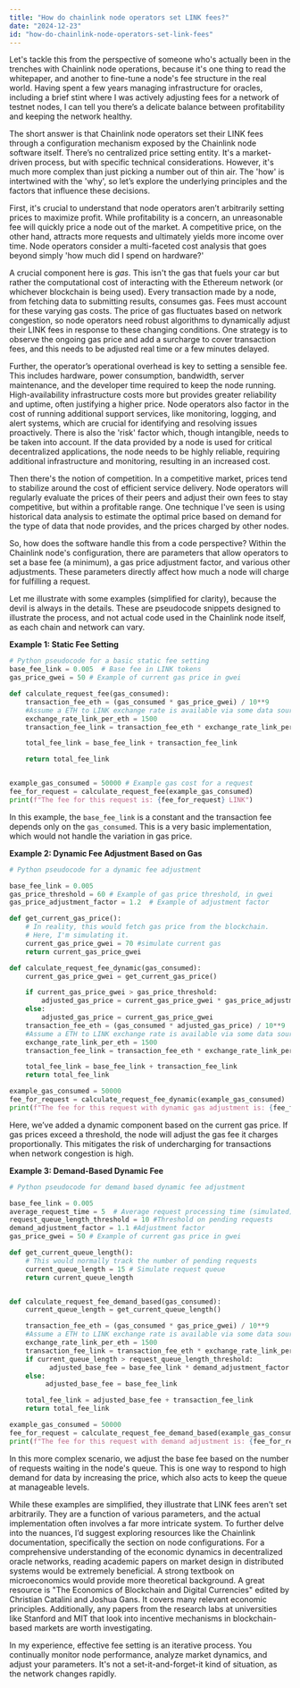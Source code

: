 ```yaml
---
title: "How do chainlink node operators set LINK fees?"
date: "2024-12-23"
id: "how-do-chainlink-node-operators-set-link-fees"
---
```


Let's tackle this from the perspective of someone who's actually been in the trenches with Chainlink node operations, because it's one thing to read the whitepaper, and another to fine-tune a node's fee structure in the real world. Having spent a few years managing infrastructure for oracles, including a brief stint where I was actively adjusting fees for a network of testnet nodes, I can tell you there’s a delicate balance between profitability and keeping the network healthy.

The short answer is that Chainlink node operators set their LINK fees through a configuration mechanism exposed by the Chainlink node software itself. There’s no centralized price setting entity. It's a market-driven process, but with specific technical considerations. However, it's much more complex than just picking a number out of thin air. The 'how' is intertwined with the 'why', so let’s explore the underlying principles and the factors that influence these decisions.

First, it's crucial to understand that node operators aren’t arbitrarily setting prices to maximize profit. While profitability is a concern, an unreasonable fee will quickly price a node out of the market. A competitive price, on the other hand, attracts more requests and ultimately yields more income over time. Node operators consider a multi-faceted cost analysis that goes beyond simply 'how much did I spend on hardware?'

A crucial component here is *gas*. This isn't the gas that fuels your car but rather the computational cost of interacting with the Ethereum network (or whichever blockchain is being used). Every transaction made by a node, from fetching data to submitting results, consumes gas. Fees must account for these varying gas costs. The price of gas fluctuates based on network congestion, so node operators need robust algorithms to dynamically adjust their LINK fees in response to these changing conditions. One strategy is to observe the ongoing gas price and add a surcharge to cover transaction fees, and this needs to be adjusted real time or a few minutes delayed.

Further, the operator’s operational overhead is key to setting a sensible fee. This includes hardware, power consumption, bandwidth, server maintenance, and the developer time required to keep the node running. High-availability infrastructure costs more but provides greater reliability and uptime, often justifying a higher price. Node operators also factor in the cost of running additional support services, like monitoring, logging, and alert systems, which are crucial for identifying and resolving issues proactively. There is also the 'risk' factor which, though intangible, needs to be taken into account. If the data provided by a node is used for critical decentralized applications, the node needs to be highly reliable, requiring additional infrastructure and monitoring, resulting in an increased cost.

Then there's the notion of competition. In a competitive market, prices tend to stabilize around the cost of efficient service delivery. Node operators will regularly evaluate the prices of their peers and adjust their own fees to stay competitive, but within a profitable range. One technique I've seen is using historical data analysis to estimate the optimal price based on demand for the type of data that node provides, and the prices charged by other nodes.

So, how does the software handle this from a code perspective? Within the Chainlink node's configuration, there are parameters that allow operators to set a base fee (a minimum), a gas price adjustment factor, and various other adjustments. These parameters directly affect how much a node will charge for fulfilling a request.

Let me illustrate with some examples (simplified for clarity), because the devil is always in the details. These are pseudocode snippets designed to illustrate the process, and not actual code used in the Chainlink node itself, as each chain and network can vary.

**Example 1: Static Fee Setting**

```python
# Python pseudocode for a basic static fee setting
base_fee_link = 0.005  # Base fee in LINK tokens
gas_price_gwei = 50 # Example of current gas price in gwei

def calculate_request_fee(gas_consumed):
    transaction_fee_eth = (gas_consumed * gas_price_gwei) / 10**9
    #Assume a ETH to LINK exchange rate is available via some data source
    exchange_rate_link_per_eth = 1500
    transaction_fee_link = transaction_fee_eth * exchange_rate_link_per_eth

    total_fee_link = base_fee_link + transaction_fee_link

    return total_fee_link


example_gas_consumed = 50000 # Example gas cost for a request
fee_for_request = calculate_request_fee(example_gas_consumed)
print(f"The fee for this request is: {fee_for_request} LINK")
```

In this example, the `base_fee_link` is a constant and the transaction fee depends only on the `gas_consumed`. This is a very basic implementation, which would not handle the variation in gas price.

**Example 2: Dynamic Fee Adjustment Based on Gas**

```python
# Python pseudocode for a dynamic fee adjustment

base_fee_link = 0.005
gas_price_threshold = 60 # Example of gas price threshold, in gwei
gas_price_adjustment_factor = 1.2  # Example of adjustment factor

def get_current_gas_price():
    # In reality, this would fetch gas price from the blockchain.
    # Here, I'm simulating it.
    current_gas_price_gwei = 70 #simulate current gas
    return current_gas_price_gwei

def calculate_request_fee_dynamic(gas_consumed):
    current_gas_price_gwei = get_current_gas_price()

    if current_gas_price_gwei > gas_price_threshold:
        adjusted_gas_price = current_gas_price_gwei * gas_price_adjustment_factor
    else:
        adjusted_gas_price = current_gas_price_gwei
    transaction_fee_eth = (gas_consumed * adjusted_gas_price) / 10**9
    #Assume a ETH to LINK exchange rate is available via some data source
    exchange_rate_link_per_eth = 1500
    transaction_fee_link = transaction_fee_eth * exchange_rate_link_per_eth

    total_fee_link = base_fee_link + transaction_fee_link
    return total_fee_link

example_gas_consumed = 50000
fee_for_request = calculate_request_fee_dynamic(example_gas_consumed)
print(f"The fee for this request with dynamic gas adjustment is: {fee_for_request} LINK")

```

Here, we’ve added a dynamic component based on the current gas price. If gas prices exceed a threshold, the node will adjust the gas fee it charges proportionally. This mitigates the risk of undercharging for transactions when network congestion is high.

**Example 3: Demand-Based Dynamic Fee**

```python
# Python pseudocode for demand based dynamic fee adjustment

base_fee_link = 0.005
average_request_time = 5  # Average request processing time (simulated)
request_queue_length_threshold = 10 #Threshold on pending requests
demand_adjustment_factor = 1.1 #Adjustment factor
gas_price_gwei = 50 # Example of current gas price in gwei

def get_current_queue_length():
    # This would normally track the number of pending requests
    current_queue_length = 15 # Simulate request queue
    return current_queue_length


def calculate_request_fee_demand_based(gas_consumed):
    current_queue_length = get_current_queue_length()

    transaction_fee_eth = (gas_consumed * gas_price_gwei) / 10**9
    #Assume a ETH to LINK exchange rate is available via some data source
    exchange_rate_link_per_eth = 1500
    transaction_fee_link = transaction_fee_eth * exchange_rate_link_per_eth
    if current_queue_length > request_queue_length_threshold:
          adjusted_base_fee = base_fee_link * demand_adjustment_factor
    else:
         adjusted_base_fee = base_fee_link

    total_fee_link = adjusted_base_fee + transaction_fee_link
    return total_fee_link

example_gas_consumed = 50000
fee_for_request = calculate_request_fee_demand_based(example_gas_consumed)
print(f"The fee for this request with demand adjustment is: {fee_for_request} LINK")
```

In this more complex scenario, we adjust the base fee based on the number of requests waiting in the node's queue. This is one way to respond to high demand for data by increasing the price, which also acts to keep the queue at manageable levels.

While these examples are simplified, they illustrate that LINK fees aren't set arbitrarily. They are a function of various parameters, and the actual implementation often involves a far more intricate system. To further delve into the nuances, I’d suggest exploring resources like the Chainlink documentation, specifically the section on node configurations. For a comprehensive understanding of the economic dynamics in decentralized oracle networks, reading academic papers on market design in distributed systems would be extremely beneficial. A strong textbook on microeconomics would provide more theoretical background. A great resource is "The Economics of Blockchain and Digital Currencies" edited by Christian Catalini and Joshua Gans. It covers many relevant economic principles. Additionally, any papers from the research labs at universities like Stanford and MIT that look into incentive mechanisms in blockchain-based markets are worth investigating.

In my experience, effective fee setting is an iterative process. You continually monitor node performance, analyze market dynamics, and adjust your parameters. It's not a set-it-and-forget-it kind of situation, as the network changes rapidly.
